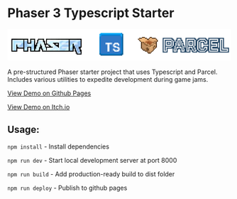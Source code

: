 # Phaser 3 Typescript Starter

![Phaser Typescript Parcel Banner](https://github.com/emhuo/phaser3-typescript-parcel-starter/blob/main/public/img/media/phaser-ts-parcel-banner.png?raw=true)

A pre-structured Phaser starter project that uses Typescript and Parcel. Includes various utilities to expedite development during game jams.

[View Demo on Github Pages](https://emhuo.github.io/phaser3-typescript-parcel-starter/)

[View Demo on Itch.io](https://emhuo.itch.io/nico-pixel-fonts-pack)


## Usage:

`npm install` - Install dependencies

`npm run dev` - Start local development server at port 8000

`npm run build` - Add production-ready build to dist folder

`npm run deploy` - Publish to github pages
